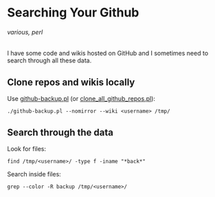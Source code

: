 # Searching Your Github
###### various, perl

I have some code and wikis hosted on GitHub and I sometimes need to search through all these data.

## Clone repos and wikis locally

Use [github-backup.pl](https://github.com/jreisinger/varia/blob/master/github-backup.pl) (or [clone_all_github_repos.pl](https://github.com/jreisinger/varia/blob/master/clone_all_github_repos.pl)):

    ./github-backup.pl --nomirror --wiki <username> /tmp/

## Search through the data

Look for files:

    find /tmp/<username>/ -type f -iname "*back*"

Search inside files:

    grep --color -R backup /tmp/<username>/

